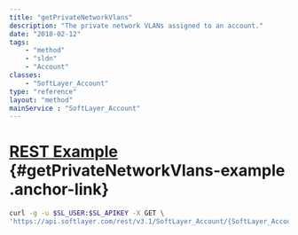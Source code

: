 ```yaml
---
title: "getPrivateNetworkVlans"
description: "The private network VLANs assigned to an account."
date: "2018-02-12"
tags:
    - "method"
    - "sldn"
    - "Account"
classes:
    - "SoftLayer_Account"
type: "reference"
layout: "method"
mainService : "SoftLayer_Account"
---
```


# [REST Example](#getPrivateNetworkVlans-example) <a href="/article/rest/"><i class="fas fa-question"></i></a> {#getPrivateNetworkVlans-example .anchor-link} 
```bash
curl -g -u $SL_USER:$SL_APIKEY -X GET \
'https://api.softlayer.com/rest/v3.1/SoftLayer_Account/{SoftLayer_AccountID}/getPrivateNetworkVlans'
```
